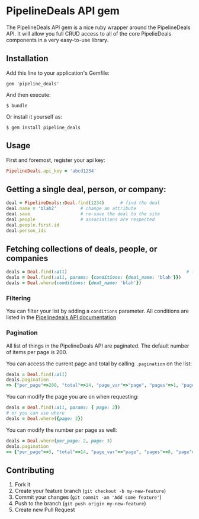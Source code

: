 # PipelineDeals API gem

The PipelineDeals API gem is a nice ruby wrapper around the PipelineDeals API.  It will allow you full CRUD access to all of the core PipelieDeals components in a very easy-to-use library.

## Installation

Add this line to your application's Gemfile:

    gem 'pipeline_deals'

And then execute:

    $ bundle

Or install it yourself as:

    $ gem install pipeline_deals

## Usage

First and foremost, register your api key:

```ruby
PipelineDeals.api_key = 'abcd1234'
```

## Getting a single deal, person, or company:

```ruby
deal = PipelineDeals::Deal.find(1234)      # find the deal
deal.name = 'blah2'         # change an attribute
deal.save                   # re-save the deal to the site
deal.people                 # associations are respected
deal.people.first.id
deal.person_ids           
```

## Fetching collections of deals, people, or companies

```ruby
deals = Deal.find(:all)                                             # find(:all) is supported
deals = Deal.find(:all, params: {conditions: {deal_name: 'blah'}})
deals = Deal.where(conditions: {deal_name: 'blah'})
```

### Filtering

You can filter your list by adding a `conditions` parameter.  All
conditions are listed in the [Pipelinedeals API documentation](https://www.pipelinedeals.com/api/docs)

### Pagination

All list of things in the PipelineDeals API are paginated.  The default number of items per page is 200.

You can access the current page and total by calling `.pagination` on the list:

```ruby
deals = Deal.find(:all)
deals.pagination
=> {"per_page"=>200, "total"=>14, "page_var"=>"page", "pages"=>1, "page"=>1}
```

You can modify the page you are on when requesting:

```ruby
deals = Deal.find(:all, params: { page: 2})
# or you can use where
deals = Deal.where({page: 2})
```

You can modify the number per page as well:

```ruby
deals = Deal.where(per_page: 2, page: 3)
deals.pagination
=> {"per_page"=>3, "total"=>14, "page_var"=>"page", "pages"=>8, "page"=>2}
```






## Contributing

1. Fork it
2. Create your feature branch (`git checkout -b my-new-feature`)
3. Commit your changes (`git commit -am 'Add some feature'`)
4. Push to the branch (`git push origin my-new-feature`)
5. Create new Pull Request

